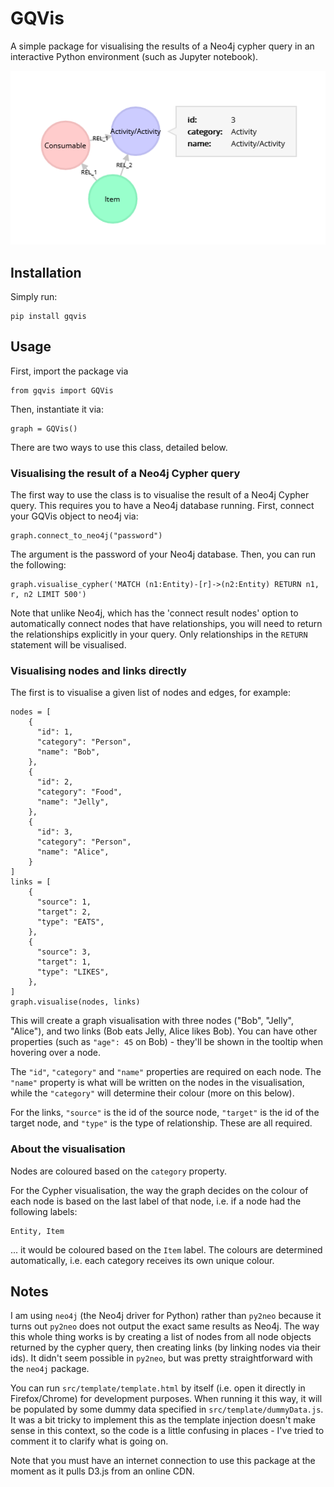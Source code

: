 # GQVis

A simple package for visualising the results of a Neo4j cypher query in an interactive Python environment (such as Jupyter notebook).

![Screenshot of an example graph](https://github.com/nlp-tlp/d3_graph_vis/blob/main/image_1.png?raw=true)

## Installation

Simply run:

    pip install gqvis

## Usage

First, import the package via

    from gqvis import GQVis

Then, instantiate it via:

    graph = GQVis()

There are two ways to use this class, detailed below.

### Visualising the result of a Neo4j Cypher query

The first way to use the class is to visualise the result of a Neo4j Cypher query. This requires you to have a Neo4j database running. First, connect your GQVis object to neo4j via:

    graph.connect_to_neo4j("password")

The argument is the password of your Neo4j database. Then, you can run the following:

    graph.visualise_cypher('MATCH (n1:Entity)-[r]->(n2:Entity) RETURN n1, r, n2 LIMIT 500')

Note that unlike Neo4j, which has the 'connect result nodes' option to automatically connect nodes that have relationships, you will need to return the relationships explicitly in your query. Only relationships in the `RETURN` statement will be visualised.

### Visualising nodes and links directly

The first is to visualise a given list of nodes and edges, for example:

    nodes = [
        {
          "id": 1,
          "category": "Person",
          "name": "Bob",
        },
        {
          "id": 2,
          "category": "Food",
          "name": "Jelly",
        },
        {
          "id": 3,
          "category": "Person",
          "name": "Alice",
        }
    ]
    links = [
        {
          "source": 1,
          "target": 2,
          "type": "EATS",
        },
        {
          "source": 3,
          "target": 1,
          "type": "LIKES",
        },
    ]
    graph.visualise(nodes, links)

This will create a graph visualisation with three nodes ("Bob", "Jelly", "Alice"), and two links (Bob eats Jelly, Alice likes Bob). You can have other properties (such as `"age": 45` on Bob) - they'll be shown in the tooltip when hovering over a node.

The `"id"`, `"category"` and `"name"` properties are required on each node. The `"name"` property is what will be written on the nodes in the visualisation, while the `"category"` will determine their colour (more on this below).

For the links, `"source"` is the id of the source node, `"target"` is the id of the target node, and `"type"` is the type of relationship. These are all required.

### About the visualisation

Nodes are coloured based on the `category` property.

For the Cypher visualisation, the way the graph decides on the colour of each node is based on the last label of that node, i.e. if a node had the following labels:

    Entity, Item

... it would be coloured based on the `Item` label. The colours are determined automatically, i.e. each category receives its own unique colour.

## Notes

I am using `neo4j` (the Neo4j driver for Python) rather than `py2neo` because it turns out `py2neo` does not output the exact same results as Neo4j. The way this whole thing works is by creating a list of nodes from all node objects returned by the cypher query, then creating links (by linking nodes via their ids). It didn't seem possible in `py2neo`, but was pretty straightforward with the `neo4j` package.

You can run `src/template/template.html` by itself (i.e. open it directly in Firefox/Chrome) for development purposes. When running it this way, it will be populated by some dummy data specified in `src/template/dummyData.js`. It was a bit tricky to implement this as the template injection doesn't make sense in this context, so the code is a little confusing in places - I've tried to comment it to clarify what is going on.

Note that you must have an internet connection to use this package at the moment as it pulls D3.js from an online CDN.
